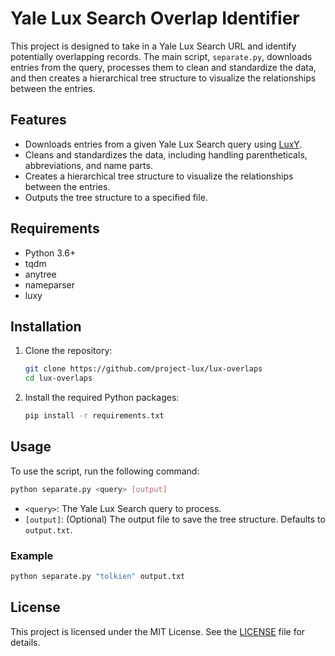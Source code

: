 # Yale Lux Search Overlap Identifier

This project is designed to take in a Yale Lux Search URL and identify potentially overlapping records. The main script, `separate.py`, downloads entries from the query, processes them to clean and standardize the data, and then creates a hierarchical tree structure to visualize the relationships between the entries.

## Features

- Downloads entries from a given Yale Lux Search query using [LuxY](https://github.com/project-lux/luxy).
- Cleans and standardizes the data, including handling parentheticals, abbreviations, and name parts.
- Creates a hierarchical tree structure to visualize the relationships between the entries.
- Outputs the tree structure to a specified file.

## Requirements

- Python 3.6+
- tqdm
- anytree
- nameparser
- luxy
## Installation

1. Clone the repository:

    ```sh
    git clone https://github.com/project-lux/lux-overlaps
    cd lux-overlaps
    ```

2. Install the required Python packages:

    ```sh
    pip install -r requirements.txt
    ```

## Usage

To use the script, run the following command:

```sh
python separate.py <query> [output]
```

- `<query>`: The Yale Lux Search query to process.
- `[output]`: (Optional) The output file to save the tree structure. Defaults to `output.txt`.

### Example

```sh
python separate.py "tolkien" output.txt
```

## License

This project is licensed under the MIT License. See the [LICENSE](LICENSE) file for details.
